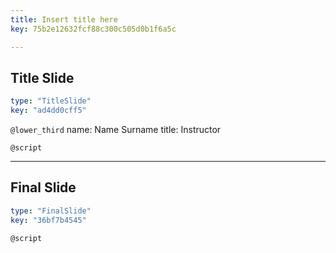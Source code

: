 ```yaml
---
title: Insert title here
key: 75b2e12632fcf88c300c505d0b1f6a5c

---
```

## Title Slide

```yaml
type: "TitleSlide"
key: "ad4dd0cff5"
```

`@lower_third`
name: Name Surname
title: Instructor


`@script`



---
## Final Slide

```yaml
type: "FinalSlide"
key: "36bf7b4545"
```

`@script`



